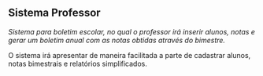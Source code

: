 ## Sistema Professor

*Sistema para boletim escolar, no qual o professor irá inserir alunos, notas e gerar um boletim anual com as notas obtidas através do bimestre.*


O sistema irá apresentar de maneira facilitada a parte de cadastrar alunos, notas bimestrais e relatórios simplificados.

